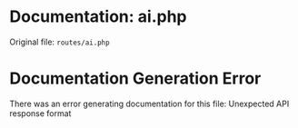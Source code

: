 # Documentation: ai.php

Original file: `routes/ai.php`

# Documentation Generation Error

There was an error generating documentation for this file: Unexpected API response format